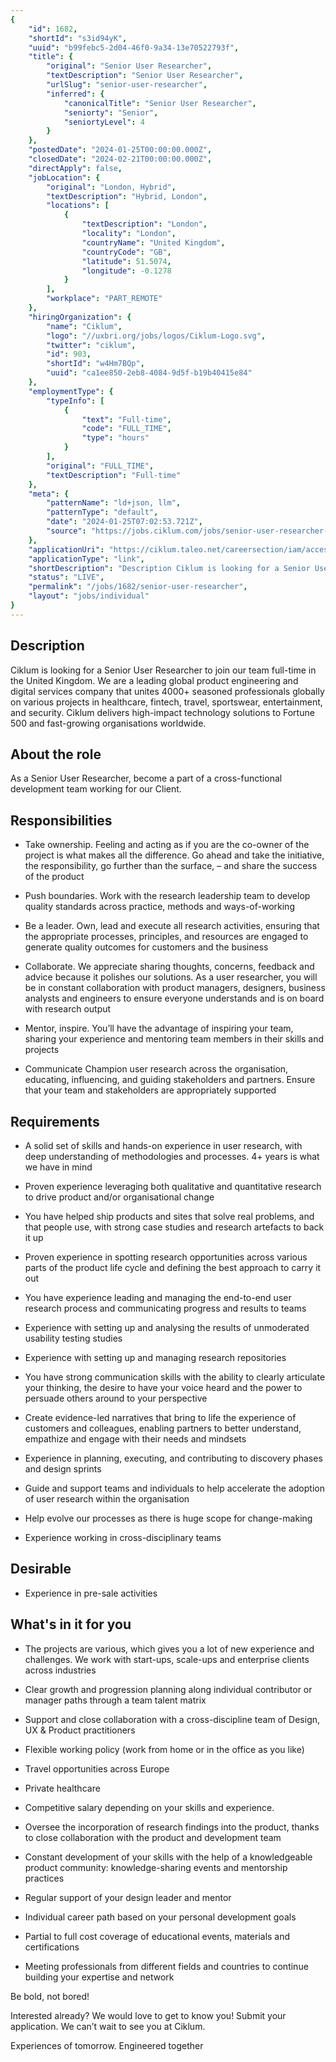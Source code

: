 ```yaml
---
{
	"id": 1682,
	"shortId": "s3id94yK",
	"uuid": "b99febc5-2d04-46f0-9a34-13e70522793f",
	"title": {
		"original": "Senior User Researcher",
		"textDescription": "Senior User Researcher",
		"urlSlug": "senior-user-researcher",
		"inferred": {
			"canonicalTitle": "Senior User Researcher",
			"seniorty": "Senior",
			"seniortyLevel": 4
		}
	},
	"postedDate": "2024-01-25T00:00:00.000Z",
	"closedDate": "2024-02-21T00:00:00.000Z",
	"directApply": false,
	"jobLocation": {
		"original": "London, Hybrid",
		"textDescription": "Hybrid, London",
		"locations": [
			{
				"textDescription": "London",
				"locality": "London",
				"countryName": "United Kingdom",
				"countryCode": "GB",
				"latitude": 51.5074,
				"longitude": -0.1278
			}
		],
		"workplace": "PART_REMOTE"
	},
	"hiringOrganization": {
		"name": "Ciklum",
		"logo": "//uxbri.org/jobs/logos/Ciklum-Logo.svg",
		"twitter": "ciklum",
		"id": 903,
		"shortId": "w4Hm7BQp",
		"uuid": "ca1ee850-2eb8-4084-9d5f-b19b40415e84"
	},
	"employmentType": {
		"typeInfo": [
			{
				"text": "Full-time",
				"code": "FULL_TIME",
				"type": "hours"
			}
		],
		"original": "FULL_TIME",
		"textDescription": "Full-time"
	},
	"meta": {
		"patternName": "ld+json, llm",
		"patternType": "default",
		"date": "2024-01-25T07:02:53.721Z",
		"source": "https://jobs.ciklum.com/jobs/senior-user-researcher-240000lx/"
	},
	"applicationUri": "https://ciklum.taleo.net/careersection/iam/accessmanagement/login.jsf?lang=en&redirectionURI=https%3A%2F%2Fciklum.taleo.net%2Fcareersection%2Fciklum_career%2Fjobapply.ftl%3Flang%3Den%26job%3D240000LX%26src%3DNGP-10061%26_gl%3D1*17r5ahq*_ga*MTk3MzYzMTczNC4xNzA2MDAzNjI0*_ga_0F913HP69E*MTcwNjE2NjAzOC4xLjEuMTcwNjE2NjM1NS4wLjAuMA..&TARGET=https%3A%2F%2Fciklum.taleo.net%2Fcareersection%2Fciklum_career%2Fjobapply.ftl%3Flang%3Den%26job%3D240000LX%26src%3DNGP-10061%26_gl%3D1*17r5ahq*_ga*MTk3MzYzMTczNC4xNzA2MDAzNjI0*_ga_0F913HP69E*MTcwNjE2NjAzOC4xLjEuMTcwNjE2NjM1NS4wLjAuMA..",
	"applicationType": "link",
	"shortDescription": "Description Ciklum is looking for a Senior User Researcher to join our team full-time- in the United Kingdom. We are a leading global product engineering and digital services company that unites 4000",
	"status": "LIVE",
	"permalink": "/jobs/1682/senior-user-researcher",
	"layout": "jobs/individual"
}
---
```

<h2>Description</h2><p>Ciklum is looking for a Senior User Researcher to join our team full-time in the United Kingdom. We are a leading global product engineering and digital services company that unites 4000+ seasoned professionals globally on various projects in healthcare, fintech, travel, sportswear, entertainment, and security. Ciklum delivers high-impact technology solutions to Fortune 500 and fast-growing organisations worldwide.</p><h2>About the role</h2><p>As a Senior User Researcher, become a part of a cross-functional development team working for our Client.</p><h2>Responsibilities</h2><ul><li><p>Take ownership. Feeling and acting as if you are the co-owner of the project is what makes all the difference. Go ahead and take the initiative, the responsibility, go further than the surface, – and share the success of the product</p></li><li><p>Push boundaries. Work with the research leadership team to develop quality standards across practice, methods and ways-of-working</p></li><li><p>Be a leader. Own, lead and execute all research activities, ensuring that the appropriate processes, principles, and resources are engaged to generate quality outcomes for customers and the business</p></li><li><p>Collaborate. We appreciate sharing thoughts, concerns, feedback and advice because it polishes our solutions. As a user researcher, you will be in constant collaboration with product managers, designers, business analysts and engineers to ensure everyone understands and is on board with research output</p></li><li><p>Mentor, inspire. You’ll have the advantage of inspiring your team, sharing your experience and mentoring team members in their skills and projects</p></li><li><p>Communicate Champion user research across the organisation, educating, influencing, and guiding stakeholders and partners. Ensure that your team and stakeholders are appropriately supported</p></li></ul><h2>Requirements</h2><ul><li><p>A solid set of skills and hands-on experience in user research, with deep understanding of methodologies and processes. 4+ years is what we have in mind</p></li><li><p>Proven experience leveraging both qualitative and quantitative research to drive product and/or organisational change</p></li><li><p>You have helped ship products and sites that solve real problems, and that people use, with strong case studies and research artefacts to back it up</p></li><li><p>Proven experience in spotting research opportunities across various parts of the product life cycle and defining the best approach to carry it out</p></li><li><p>You have experience leading and managing the end-to-end user research process and communicating progress and results to teams</p></li><li><p>Experience with setting up and analysing the results of unmoderated usability testing studies</p></li><li><p>Experience with setting up and managing research repositories</p></li><li><p>You have strong communication skills with the ability to clearly articulate your thinking, the desire to have your voice heard and the power to persuade others around to your perspective</p></li><li><p>Create evidence-led narratives that bring to life the experience of customers and colleagues, enabling partners to better understand, empathize and engage with their needs and mindsets</p></li><li><p>Experience in planning, executing, and contributing to discovery phases and design sprints</p></li><li><p>Guide and support teams and individuals to help accelerate the adoption of user research within the organisation</p></li><li><p>Help evolve our processes as there is huge scope for change-making</p></li><li><p>Experience working in cross-disciplinary teams</p></li></ul><h2>Desirable</h2><ul><li><p>Experience in pre-sale activities</p></li></ul><h2>What's in it for you</h2><ul><li><p>The projects are various, which gives you a lot of new experience and challenges. We work with start-ups, scale-ups and enterprise clients across industries</p></li><li><p>Clear growth and progression planning along individual contributor or manager paths through a team talent matrix</p></li><li><p>Support and close collaboration with a cross-discipline team of Design, UX &amp; Product practitioners</p></li><li><p>Flexible working policy (work from home or in the office as you like)</p></li><li><p>Travel opportunities across Europe</p></li><li><p>Private healthcare</p></li><li><p>Competitive salary depending on your skills and experience.</p></li><li><p>Oversee the incorporation of research findings into the product, thanks to close collaboration with the product and development team</p></li><li><p>Constant development of your skills with the help of a knowledgeable product community: knowledge-sharing events and mentorship practices</p></li><li><p>Regular support of your design leader and mentor</p></li><li><p>Individual career path based on your personal development goals</p></li><li><p>Partial to full cost coverage of educational events, materials and certifications</p></li><li><p>Meeting professionals from different fields and countries to continue building your expertise and network</p></li></ul><p>Be bold, not bored!</p><p>Interested already? We would love to get to know you! Submit your application. We can’t wait to see you at Ciklum.</p><p>Experiences of tomorrow. Engineered together</p>
